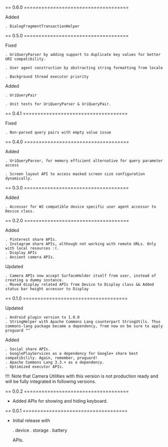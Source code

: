 == 0.6.0 ====================================

  Added

    . DialogFragmentTransactionHelper



== 0.5.0 ====================================

  Fixed

    . UriQueryParser by adding support to duplicate key values for better URI compatibility.

    . User agent construction by abstracting string formatting from locale

    . Background thread executor priority


  Added

    . UriQueryPair

    . Unit tests for UriQueryParser & UriQueryPair.
    


== 0.4.1 ====================================

  Fixed

    . Non-parsed query pairs with empty value issue



== 0.4.0 ====================================

  Added

    . UriQueryParser, for memory efficient alternative for query parameter access

    . Screen layout API to access masked screen size configuration dynamically.



== 0.3.0 ====================================

  Added

    . Accessor for W3 compatible device specific user agent accessor to Device class.



== 0.2.0 ====================================

  Added

    . Pinterest share APIs.
    . Instagram share APIs, although not working with remote URLs. Only with local resources :(.
    . Display APIs
    . Ancient camera APIs.

  Updated

    . Camera APIs now accept SurfaceHolder itself from user, instead of creating a dummy instance.
    . Moved display related APIs from Device to Display class && Added status bar height accessor to Display



== 0.1.0 ====================================

  Updated

    . Android plugin version to 1.0.0
    . StringHelper with Apache Commons Lang counterpart StringUtils. Thus commons-lang package became a dependency, from now on be sure to apply proguard ^^

  Added

    . Social share APIs.
    . GooglePlayServices as a dependency for Google+ share best compatibility. Again, remember, proguard!
    . Apache Commons Lang 3.3.+ as a dependency.
    . Optimized executor APIs.


  !!!: Note that Camera Utilities with this version is not production ready and will be fully integrated in following versions.



== 0.0.2 ====================================

  - Added APIs for showing and hiding keyboard.



== 0.0.1 ====================================

  - Initial release with

    . device
    . storage
    . battery

    APIs.
